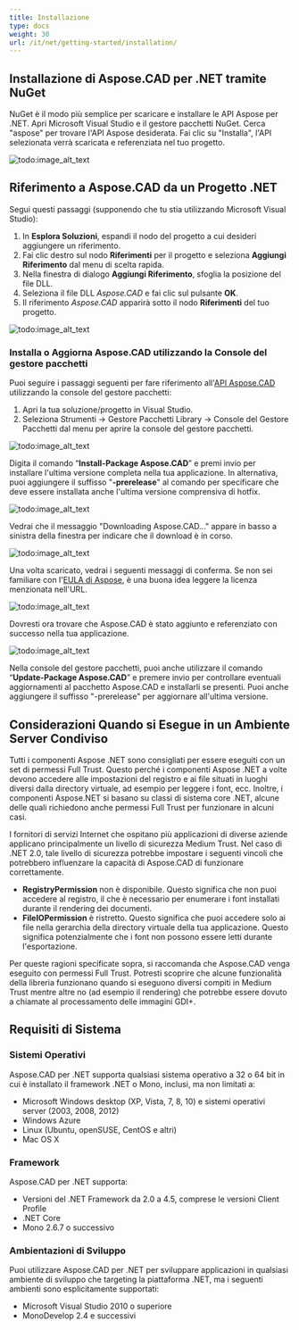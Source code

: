 ```yaml
---
title: Installazione
type: docs
weight: 30
url: /it/net/getting-started/installation/
---
```


## **Installazione di Aspose.CAD per .NET tramite NuGet**

NuGet è il modo più semplice per scaricare e installare le API Aspose per .NET. Apri Microsoft Visual Studio e il gestore pacchetti NuGet. Cerca "aspose" per trovare l'API Aspose desiderata. Fai clic su "Installa", l'API selezionata verrà scaricata e referenziata nel tuo progetto.

![todo:image_alt_text](/cad/_assets/install/installation_1.png)

## **Riferimento a Aspose.CAD da un Progetto .NET**

Segui questi passaggi (supponendo che tu stia utilizzando Microsoft Visual Studio):

1. In **Esplora Soluzioni**, espandi il nodo del progetto a cui desideri aggiungere un riferimento.
1. Fai clic destro sul nodo **Riferimenti** per il progetto e seleziona **Aggiungi Riferimento** dal menu di scelta rapida.
1. Nella finestra di dialogo **Aggiungi Riferimento**, sfoglia la posizione del file DLL.
1. Seleziona il file DLL *Aspose.CAD* e fai clic sul pulsante **OK**.
1. Il riferimento *Aspose.CAD* apparirà sotto il nodo **Riferimenti** del tuo progetto.

![todo:image_alt_text](/cad/_assets/install/installation_2.png)

### **Installa o Aggiorna Aspose.CAD utilizzando la Console del gestore pacchetti**

Puoi seguire i passaggi seguenti per fare riferimento all'[API Aspose.CAD](https://www.nuget.org/packages/Aspose.CAD/) utilizzando la console del gestore pacchetti:

1. Apri la tua soluzione/progetto in Visual Studio.
1. Seleziona Strumenti -> Gestore Pacchetti Library -> Console del Gestore Pacchetti dal menu per aprire la console del gestore pacchetti.

![todo:image_alt_text](/cad/_assets/install/installation_3.png)

Digita il comando “**Install-Package Aspose.CAD**” e premi invio per installare l'ultima versione completa nella tua applicazione. In alternativa, puoi aggiungere il suffisso "**-prerelease**" al comando per specificare che deve essere installata anche l'ultima versione comprensiva di hotfix.

![todo:image_alt_text](/cad/_assets/install/installation_4.png)

Vedrai che il messaggio "Downloading Aspose.CAD..." appare in basso a sinistra della finestra per indicare che il download è in corso. 

![todo:image_alt_text](/cad/_assets/install/installation_5.png)

Una volta scaricato, vedrai i seguenti messaggi di conferma. Se non sei familiare con l'[EULA di Aspose](https://about.aspose.com/legal/eula), è una buona idea leggere la licenza menzionata nell'URL.

![todo:image_alt_text](/cad/_assets/install/installation_6.png)

Dovresti ora trovare che Aspose.CAD è stato aggiunto e referenziato con successo nella tua applicazione.

![todo:image_alt_text](/cad/_assets/install/installation_7.png)

Nella console del gestore pacchetti, puoi anche utilizzare il comando “**Update-Package Aspose.CAD**” e premere invio per controllare eventuali aggiornamenti al pacchetto Aspose.CAD e installarli se presenti. Puoi anche aggiungere il suffisso "-prerelease" per aggiornare all'ultima versione.

## **Considerazioni Quando si Esegue in un Ambiente Server Condiviso**

Tutti i componenti Aspose .NET sono consigliati per essere eseguiti con un set di permessi Full Trust. Questo perché i componenti Aspose .NET a volte devono accedere alle impostazioni del registro e ai file situati in luoghi diversi dalla directory virtuale, ad esempio per leggere i font, ecc. Inoltre, i componenti Aspose.NET si basano su classi di sistema core .NET, alcune delle quali richiedono anche permessi Full Trust per funzionare in alcuni casi.

I fornitori di servizi Internet che ospitano più applicazioni di diverse aziende applicano principalmente un livello di sicurezza Medium Trust. Nel caso di .NET 2.0, tale livello di sicurezza potrebbe impostare i seguenti vincoli che potrebbero influenzare la capacità di Aspose.CAD di funzionare correttamente.

- **RegistryPermission** non è disponibile. Questo significa che non puoi accedere al registro, il che è necessario per enumerare i font installati durante il rendering dei documenti.
- **FileIOPermission** è ristretto. Questo significa che puoi accedere solo ai file nella gerarchia della directory virtuale della tua applicazione. Questo significa potenzialmente che i font non possono essere letti durante l'esportazione.

Per queste ragioni specificate sopra, si raccomanda che Aspose.CAD venga eseguito con permessi Full Trust. Potresti scoprire che alcune funzionalità della libreria funzionano quando si eseguono diversi compiti in Medium Trust mentre altre no (ad esempio il rendering) che potrebbe essere dovuto a chiamate al processamento delle immagini GDI+.

## **Requisiti di Sistema**

### **Sistemi Operativi**

Aspose.CAD per .NET supporta qualsiasi sistema operativo a 32 o 64 bit in cui è installato il framework .NET o Mono, inclusi, ma non limitati a:

- Microsoft Windows desktop (XP, Vista, 7, 8, 10) e sistemi operativi server (2003, 2008, 2012)
- Windows Azure
- Linux (Ubuntu, openSUSE, CentOS e altri)
- Mac OS X

### **Framework**

Aspose.CAD per .NET supporta:

- Versioni del .NET Framework da 2.0 a 4.5, comprese le versioni Client Profile
- .NET Core
- Mono 2.6.7 o successivo

### **Ambientazioni di Sviluppo**

Puoi utilizzare Aspose.CAD per .NET per sviluppare applicazioni in qualsiasi ambiente di sviluppo che targeting la piattaforma .NET, ma i seguenti ambienti sono esplicitamente supportati:

- Microsoft Visual Studio 2010 o superiore
- MonoDevelop 2.4 e successivi
